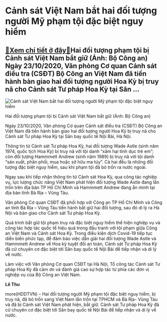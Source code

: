 Cảnh sát Việt Nam bắt hai đối tượng người Mỹ phạm tội đặc biệt nguy hiểm
========================================================================

[:gift:Xem chi tiết ở đây:gift:](https://hddtvn.com/canh-sat-viet-nam-bat-hai-doi-tuong-nguoi-my-pham-toi-dac-biet-nguy-hiem/)Hai đối tượng phạm tội bị Cảnh sát Việt Nam bắt giữ (Ảnh: Bộ Công an) Ngày 23/10/2020, Văn phòng Cơ quan Cảnh sát điều tra (CSĐT) Bộ Công an Việt Nam đã tiến hành bàn giao hai đối tượng người Hoa Kỳ bị truy nã cho Cảnh sát Tư pháp Hoa Kỳ tại Sân …
-------------------------------------------------------------------------------------------------------------------------------------------------------------------------------------------------------------------------------------------------------





![Cảnh sát Việt Nam bắt hai đối tượng người Mỹ phạm tội đặc biệt nguy hiểm](https://hddtvn.com/wp-content/uploads/2021/01/1939_untitled-1.jpg "Cảnh sát Việt Nam bắt hai đối tượng người Mỹ phạm tội đặc biệt nguy hiểm")


Hai đối tượng phạm tội bị Cảnh sát Việt Nam bắt giữ (Ảnh: Bộ Công an)



Ngày 23/10/2020, Văn phòng Cơ quan Cảnh sát điều tra (CSĐT) Bộ Công an Việt Nam đã tiến hành bàn giao hai đối tượng người Hoa Kỳ bị truy nã cho Cảnh sát Tư pháp Hoa Kỳ tại Sân bay quốc tế Nội Bài, Hà Nội.


Thông tin từ Cảnh sát Tư pháp Hoa Kỳ, hai đối tượng Wade Astle (sinh năm 1974, quốc tịch Hoa Kỳ) bị truy nã với tội danh “xâm hại tình dục trẻ em”; còn đối tượng Hammmett Andrew (sinh năm 1989) bị truy nã với tội danh “sản xuất, phân phối, mua hoặc sở hữu ma túy”. Cả hai đều là những đối tượng đặc biệt nguy hiểm, sau khi phạm tội đã bỏ trốn ra nước ngoài.


Ngay sau khi tiếp nhận thông tin từ Cảnh sát Hoa Kỳ, qua công tác nghiệp vụ, lực lượng chức năng Việt Nam phát hiện đối tượng Wade Astle đang lẩn trốn trên địa bàn TP Hồ Chí Minh và Hammmett Andrew đang ẩn mình tại địa bàn tỉnh Bà Rịa – Vũng Tàu.


Văn phòng Cơ quan CSĐT đã phối hợp với Công an TP Hồ Chí Minh và Công an tỉnh Bà Rịa – Vũng Tàu tiến hành bắt giữ hai đối tượng, sau đó di lý ra Hà Nội và bàn giao cho Cảnh sát Tư pháp Hoa Kỳ.


Quá trình bắt giữ tội phạm truy nã đặc biệt nguy hiểm thể hiện nghiệp vụ và công tác hợp tác quốc tế hiệu quả trong đấu tranh với tội phạm giữa Công an Việt Nam và Cảnh sát Hoa Kỳ. Trong điều kiện dịch Covid-19 tiếp tục diễn biến phức tạp, để đảm bảo việc dẫn giải hai đối tượng Wade Astle và Hammmett Andrew về Hoa kỳ tuyệt đối an toàn, Cảnh sát Tư pháp Hoa Kỳ đã cử chuyên cơ đặc biệt tới Sân bay quốc tế Nội Bài để tiếp nhận và di lý về nước.


Làm việc với Văn phòng Cơ quan CSĐT tại Hà Nội, Tổ công tác Cảnh sát Tư pháp Hoa Kỳ đã cảm ơn và đánh giá cao sự hợp tác từ phía các đơn vị nghiệp vụ của Bộ Công an Việt Nam.




**Lê Thu**



more(HDDTVN) – Hai đối tượng người Mỹ phạm tội đặc biệt nguy hiểm, bị truy nã, đã bỏ trốn sang Việt Nam lẩn trốn tại TPHCM và Bà Rịa- Vũng Tàu và đã bị Cảnh sát Việt Nam phát hiện, bắt giữ. Cảnh sát Tư pháp Hoa Kỳ đã cử chuyên cơ đặc biệt tới Sân bay quốc tế Nội Bài để tiếp nhận và di lý về nước.

